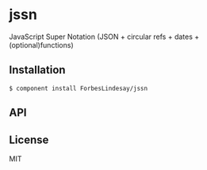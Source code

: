 
# jssn

  JavaScript Super Notation (JSON + circular refs + dates + (optional)functions)

## Installation

    $ component install ForbesLindesay/jssn

## API

   

## License

  MIT
